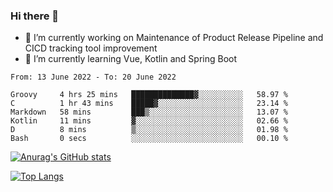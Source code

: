 ### Hi there 👋

- 🔭 I’m currently working on Maintenance of Product Release Pipeline and CICD tracking tool improvement
- 🌱 I’m currently learning Vue, Kotlin and Spring Boot

<!--START_SECTION:waka-->

```text
From: 13 June 2022 - To: 20 June 2022

Groovy     4 hrs 25 mins   ██████████████▓░░░░░░░░░░   58.97 %
C          1 hr 43 mins    █████▓░░░░░░░░░░░░░░░░░░░   23.14 %
Markdown   58 mins         ███▒░░░░░░░░░░░░░░░░░░░░░   13.07 %
Kotlin     11 mins         ▓░░░░░░░░░░░░░░░░░░░░░░░░   02.66 %
D          8 mins          ▒░░░░░░░░░░░░░░░░░░░░░░░░   01.98 %
Bash       0 secs          ░░░░░░░░░░░░░░░░░░░░░░░░░   00.10 %
```

<!--END_SECTION:waka-->

[![Anurag's GitHub stats](https://github-readme-stats.vercel.app/api?username=yunhao981&show_icons=true&theme=solarized-dark)](https://github.com/anuraghazra/github-readme-stats)

[![Top Langs](https://github-readme-stats.vercel.app/api/top-langs/?username=yunhao981&theme=solarized-dark&layout=compact)](https://github.com/anuraghazra/github-readme-stats)

<!--
**yunhao981/yunhao981** is a ✨ _special_ ✨ repository because its `README.md` (this file) appears on your GitHub profile.

Here are some ideas to get you started:

- 🔭 I’m currently working on Maintenance of Release Pipeline and CICD tracking tool improvement
- 🌱 I’m currently learning Vue, Kotlin and Spring Boot
- 👯 I’m looking to collaborate on ...
- 🤔 I’m looking for help with ...
- 💬 Ask me about ...
- 📫 How to reach me: ...
- 😄 Pronouns: ...
- ⚡ Fun fact: ...
-->


